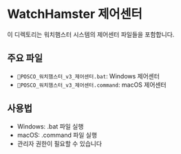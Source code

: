 # WatchHamster 제어센터

이 디렉토리는 워치햄스터 시스템의 제어센터 파일들을 포함합니다.

## 주요 파일
- `🐹POSCO_워치햄스터_v3_제어센터.bat`: Windows 제어센터
- `🐹POSCO_워치햄스터_v3_제어센터.command`: macOS 제어센터

## 사용법
- Windows: .bat 파일 실행
- macOS: .command 파일 실행
- 관리자 권한이 필요할 수 있습니다
